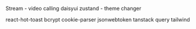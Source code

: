 Stream - video calling
daisyui
zustand - theme changer

react-hot-toast
bcrypt
cookie-parser
jsonwebtoken
tanstack query
tailwind